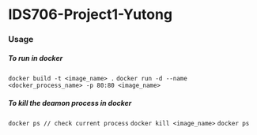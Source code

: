 # IDS706-Project1-Yutong

### Usage
##### To run in docker
`docker build -t <image_name> .`
`docker run -d --name <docker_process_name> -p 80:80 <image_name>`
##### To kill the deamon process in docker
`docker ps // check current process`
`docker kill <image_name>`
`docker ps`